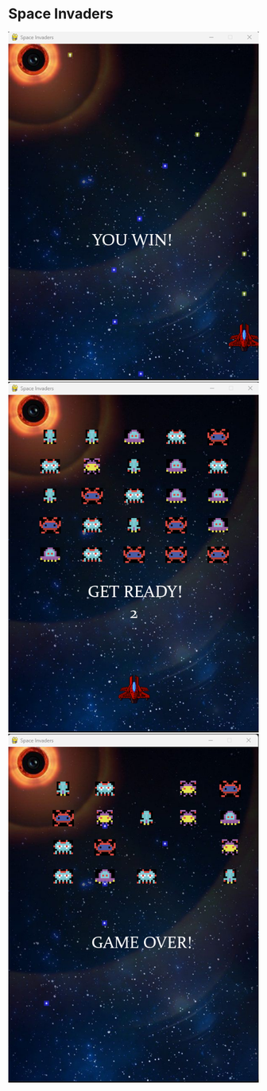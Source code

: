 # Space Invaders
![Game Won](/assets/space-invaders.png)
![Game Begin](/assets/space-invaders2.png)
![Game Over](/assets/space-invaders3.png)